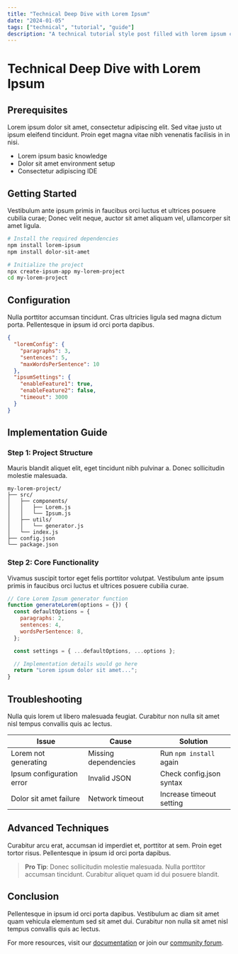 ```yaml
---
title: "Technical Deep Dive with Lorem Ipsum"
date: "2024-01-05"
tags: ["technical", "tutorial", "guide"]
description: "A technical tutorial style post filled with lorem ipsum content"
---
```


# Technical Deep Dive with Lorem Ipsum

## Prerequisites

Lorem ipsum dolor sit amet, consectetur adipiscing elit. Sed vitae justo ut ipsum eleifend tincidunt. Proin eget magna vitae nibh venenatis facilisis in in nisi.

- Lorem ipsum basic knowledge
- Dolor sit amet environment setup
- Consectetur adipiscing IDE

## Getting Started

Vestibulum ante ipsum primis in faucibus orci luctus et ultrices posuere cubilia curae; Donec velit neque, auctor sit amet aliquam vel, ullamcorper sit amet ligula.

```bash
# Install the required dependencies
npm install lorem-ipsum
npm install dolor-sit-amet

# Initialize the project
npx create-ipsum-app my-lorem-project
cd my-lorem-project
```

## Configuration

Nulla porttitor accumsan tincidunt. Cras ultricies ligula sed magna dictum porta. Pellentesque in ipsum id orci porta dapibus.

```json
{
  "loremConfig": {
    "paragraphs": 3,
    "sentences": 5,
    "maxWordsPerSentence": 10
  },
  "ipsumSettings": {
    "enableFeature1": true,
    "enableFeature2": false,
    "timeout": 3000
  }
}
```

## Implementation Guide

### Step 1: Project Structure

Mauris blandit aliquet elit, eget tincidunt nibh pulvinar a. Donec sollicitudin molestie malesuada.

```
my-lorem-project/
├── src/
│   ├── components/
│   │   ├── Lorem.js
│   │   └── Ipsum.js
│   ├── utils/
│   │   └── generator.js
│   └── index.js
├── config.json
└── package.json
```

### Step 2: Core Functionality

Vivamus suscipit tortor eget felis porttitor volutpat. Vestibulum ante ipsum primis in faucibus orci luctus et ultrices posuere cubilia curae.

```javascript
// Core Lorem Ipsum generator function
function generateLorem(options = {}) {
  const defaultOptions = {
    paragraphs: 2,
    sentences: 4,
    wordsPerSentence: 8,
  };

  const settings = { ...defaultOptions, ...options };

  // Implementation details would go here
  return "Lorem ipsum dolor sit amet...";
}
```

## Troubleshooting

Nulla quis lorem ut libero malesuada feugiat. Curabitur non nulla sit amet nisl tempus convallis quis ac lectus.

| Issue                     | Cause                | Solution                 |
| ------------------------- | -------------------- | ------------------------ |
| Lorem not generating      | Missing dependencies | Run `npm install` again  |
| Ipsum configuration error | Invalid JSON         | Check config.json syntax |
| Dolor sit amet failure    | Network timeout      | Increase timeout setting |

## Advanced Techniques

Curabitur arcu erat, accumsan id imperdiet et, porttitor at sem. Proin eget tortor risus. Pellentesque in ipsum id orci porta dapibus.

> **Pro Tip**: Donec sollicitudin molestie malesuada. Nulla porttitor accumsan tincidunt. Curabitur aliquet quam id dui posuere blandit.

## Conclusion

Pellentesque in ipsum id orci porta dapibus. Vestibulum ac diam sit amet quam vehicula elementum sed sit amet dui. Curabitur non nulla sit amet nisl tempus convallis quis ac lectus.

For more resources, visit our [documentation](https://example.com/docs) or join our [community forum](https://example.com/forum).
